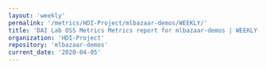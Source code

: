```yaml
---
layout: 'weekly'
permalink: '/metrics/HDI-Project/mlbazaar-demos/WEEKLY/'
title: 'DAI Lab OSS Metrics Metrics report for mlbazaar-demos | WEEKLY-REPORT-2020-04-05'
organization: 'HDI-Project'
repository: 'mlbazaar-demos'
current_date: '2020-04-05'
---
```

